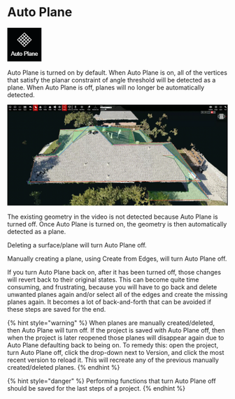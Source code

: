 # Auto Plane

![No hotkey available](../.gitbook/assets/auto-plane-button.png)

Auto Plane is turned on by default. When Auto Plane is on, all of the vertices that satisfy the planar constraint of angle threshold will be detected as a plane. When Auto Plane is off, planes will no longer be automatically detected.

![](../.gitbook/assets/auto-plane_proj18520_11_2018.gif)

The existing geometry in the video is not detected because Auto Plane is turned off. Once Auto Plane is turned on, the geometry is then automatically detected as a plane.

Deleting a surface/plane will turn Auto Plane off.

Manually creating a plane, using Create from Edges, will turn Auto Plane off. 

If you turn Auto Plane back on, after it has been turned off, those changes will revert back to their original states. This can become quite time consuming, and frustrating, because you will have to go back and delete unwanted planes again and/or select all of the edges and create the missing planes again. It becomes a lot of back-and-forth that can be avoided if these steps are saved for the end.

{% hint style="warning" %}
When planes are manually created/deleted, then Auto Plane will turn off. If the project is saved with Auto Plane off, then when the project is later reopened those planes will disappear again due to Auto Plane defaulting back to being on. To remedy this: open the project, turn Auto Plane off, click the drop-down next to Version, and click the most recent version to reload it. This will recreate any of the previous manually created/deleted planes.
{% endhint %}

{% hint style="danger" %}
Performing functions that turn Auto Plane off should be saved for the last steps of a project.
{% endhint %}

